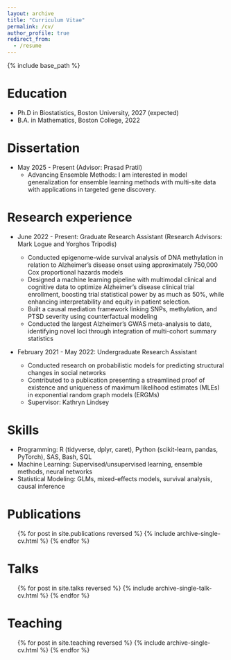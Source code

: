 ```yaml
---
layout: archive
title: "Curriculum Vitae"
permalink: /cv/
author_profile: true
redirect_from:
  - /resume
---
```


{% include base_path %}

Education
======
* Ph.D in Biostatistics, Boston University, 2027 (expected)
* B.A. in Mathematics, Boston College, 2022

Dissertation
======
* May 2025 - Present (Advisor: Prasad Pratil)
  * Advancing Ensemble Methods: I am interested in model generalization for ensemble learning methods with multi-site data with applications in targeted gene discovery.

Research experience
======
* June 2022 - Present: Graduate Research Assistant (Research Advisors: Mark Logue and Yorghos Tripodis)
  * Conducted epigenome-wide survival analysis of DNA methylation in relation to Alzheimer’s disease onset using approximately 750,000 Cox proportional hazards models
  * Designed a machine learning pipeline with multimodal clinical and cognitive data to optimize Alzheimer’s disease clinical trial enrollment, boosting trial statistical power by as much as 50%, while enhancing interpretability and equity in patient selection.
  * Built a causal mediation framework linking SNPs, methylation, and PTSD severity using counterfactual modeling
  * Conducted the largest Alzheimer’s GWAS meta-analysis to date, identifying novel loci through integration of multi-cohort summary statistics

* February 2021 - May 2022: Undergraduate Research Assistant
  * Conducted research on probabilistic models for predicting structural changes in social networks
  * Contributed to a publication presenting a streamlined proof of existence and uniqueness of maximum likelihood estimates (MLEs) in exponential random graph models (ERGMs)
  * Supervisor: Kathryn Lindsey
  
Skills
======
* Programming: R (tidyverse, dplyr, caret), Python (scikit-learn, pandas, PyTorch), SAS, Bash, SQL
* Machine Learning: Supervised/unsupervised learning, ensemble methods, neural networks
* Statistical Modeling: GLMs, mixed-effects models, survival analysis, causal inference

Publications
======
  <ul>{% for post in site.publications reversed %}
    {% include archive-single-cv.html %}
  {% endfor %}</ul>
  
Talks
======
  <ul>{% for post in site.talks reversed %}
    {% include archive-single-talk-cv.html  %}
  {% endfor %}</ul>
  
Teaching
======
  <ul>{% for post in site.teaching reversed %}
    {% include archive-single-cv.html %}
  {% endfor %}</ul>
  
